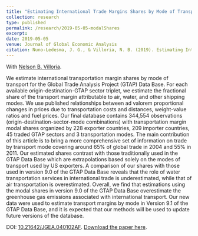```yaml
---
title: "Estimating International Trade Margins Shares by Mode of Transport for the GTAP Data Base"
collection: research
type: published
permalink: /research/2019-05-05-modalShares
excerpt: 
date: 2019-05-05
venue: Journal of Global Economic Analysis
citation: Nuno-Ledesma, J. G., & Villoria, N. B. (2019). Estimating International Trade Margins Shares by Mode of Transport for the GTAP Data Base. Journal of Global Economic Analysis, 4(1), 28-49.
---
```


With [Nelson B. Villoria](http://www-personal.k-state.edu/~nvilloria/index.html).

We estimate international transportation margin shares by mode of transport for the Global Trade Analysis Project (GTAP) Data Base. For each available origin-destination-GTAP sector triplet, we estimate the fractional share of the transport margin attributable to air, water, and other shipping modes. We use published relationships between ad valorem proportional changes in prices due to transportation costs and distances, weight-value ratios and fuel prices. Our final database contains 344,554 observations (origin-destination-sector-mode combinations) with transportation margin modal shares organized by 228 exporter countries, 209 importer countries, 45 traded GTAP sectors and 3 transportation modes. The main contribution of this article is to bring a more comprehensive set of information on trade by transport mode covering around 65% of global trade in 2004 and 55% in 2011. Our estimated shares contrast with those traditionally used in the GTAP Data Base which are extrapolations based solely on the modes of transport used by US exporters. A comparison of our shares with those used in version 9.0 of the GTAP Data Base reveals that the role of water transportation services in international trade is underestimated, while that of air transportation is overestimated. Overall, we find that estimations using the modal shares in version 9.0 of the GTAP Data Base overestimate the greenhouse gas emissions associated with international transport. Our new data were used to estimate transport margins by mode in Version 9.1 of the GTAP Data Base, and it is expected that our methods will be used to update future versions of the database.

DOI: [10.21642/JGEA.040102AF](http://dx.doi.org/10.21642/JGEA.040102AF). [Download the paper here](https://jgea.org/ojs/index.php/jgea/article/view/73/92).
